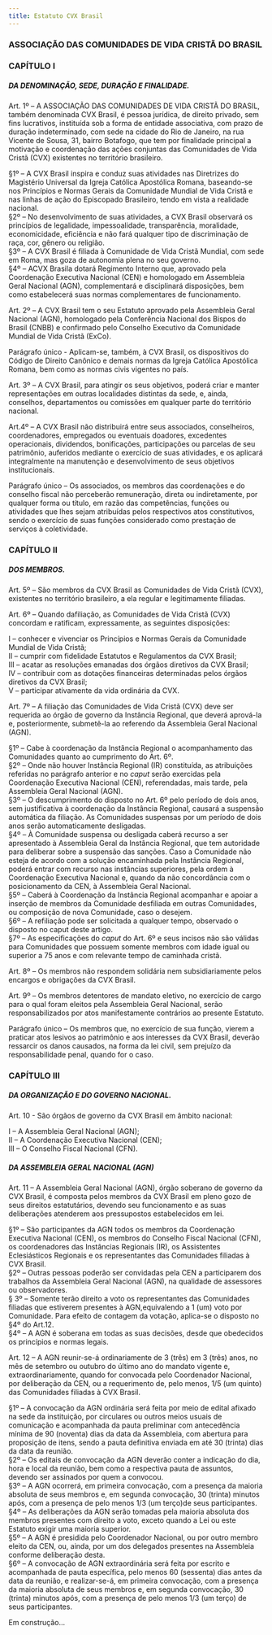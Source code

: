 ```yaml
---
title: Estatuto CVX Brasil
---
```


### ASSOCIAÇÃO DAS COMUNIDADES DE VIDA CRISTÃ DO BRASIL

### CAPÍTULO I

##### DA DENOMINAÇÃO, SEDE, DURAÇÃO E FINALIDADE.

Art. 1º – A ASSOCIAÇÃO DAS COMUNIDADES DE VIDA CRISTÃ DO BRASIL, também denominada CVX Brasil, é pessoa jurídica, de direito privado, sem fins lucrativos, instituída sob a forma de entidade associativa, com prazo de duração indeterminado, com sede na cidade do Rio de Janeiro, na rua Vicente de Sousa, 31, bairro Botafogo, que tem por finalidade principal a motivação e coordenação das ações conjuntas das Comunidades de Vida Cristã (CVX) existentes no território brasileiro.

§1º – A CVX Brasil inspira e conduz suas atividades nas Diretrizes do Magistério Universal da Igreja Católica Apostólica Romana, baseando-se nos Princípios e Normas Gerais da Comunidade Mundial de Vida Cristã e nas linhas de ação do Episcopado Brasileiro, tendo em vista a realidade nacional.<br>
§2º – No desenvolvimento de suas atividades, a CVX Brasil observará os princípios de legalidade,  impessoalidade, transparência, moralidade, economicidade, eficiência e não fará qualquer tipo de discriminação de raça, cor, gênero ou religião.<br>
§3º – A CVX Brasil é filiada à Comunidade de Vida Cristã Mundial, com sede em Roma, mas goza de autonomia plena no seu governo.<br>
§4º – ACVX Brasila dotará Regimento Interno que, aprovado pela Coordenação Executiva Nacional (CEN) e homologado em Assembleia Geral Nacional (AGN), complementará e disciplinará disposições, bem como estabelecerá suas normas complementares de funcionamento.

Art. 2º – A CVX Brasil tem o seu Estatuto aprovado pela Assembleia Geral Nacional (AGN), homologado pela Conferência Nacional dos Bispos do Brasil (CNBB) e confirmado pelo Conselho Executivo da Comunidade Mundial de Vida Cristã (ExCo).

Parágrafo único - Aplicam-se, também, à CVX Brasil, os dispositivos do Código de Direito Canônico e demais normas da Igreja Católica Apostólica Romana, bem como as normas civis vigentes no país.

Art. 3º – A CVX Brasil, para atingir os seus objetivos, poderá criar e manter representações em outras localidades distintas da sede, e, ainda, conselhos, departamentos ou comissões em qualquer parte do território nacional.

Art.4º – A CVX Brasil não distribuirá entre seus associados, conselheiros, coordenadores, empregados ou eventuais doadores, excedentes operacionais, dividendos, bonificações, participações ou parcelas de seu patrimônio, auferidos mediante o exercício de suas atividades, e os aplicará integralmente na manutenção e desenvolvimento de seus objetivos institucionais.

Parágrafo único – Os associados, os membros das coordenações e do conselho fiscal não perceberão remuneração, direta ou indiretamente, por qualquer forma ou título, em razão das competências, funções ou atividades que lhes sejam atribuídas pelos respectivos atos constitutivos, sendo o exercício de suas funções considerado como prestação de serviços à coletividade.

### CAPÍTULO II

##### DOS MEMBROS.

Art. 5º – São membros da CVX Brasil as Comunidades de Vida Cristã (CVX), existentes no território brasileiro, a ela regular e legitimamente filiadas.

Art. 6º – Quando dafiliação, as Comunidades de Vida Cristã (CVX) concordam e ratificam, expressamente, as seguintes disposições:

I – conhecer e vivenciar os Princípios e Normas Gerais da Comunidade Mundial de Vida Cristã;<br>
II – cumprir com fidelidade Estatutos e Regulamentos da CVX Brasil;<br>
III – acatar as resoluções emanadas dos órgãos diretivos da CVX Brasil;<br>
IV – contribuir com as dotações financeiras determinadas pelos órgãos diretivos da CVX Brasil;<br>
V – participar ativamente da vida ordinária da CVX.

Art. 7º – A filiação das Comunidades de Vida Cristã (CVX) deve ser requerida ao órgão de governo da Instância Regional, que deverá aprová-la e, posteriormente, submetê-la ao referendo da Assembleia Geral Nacional (AGN).

§1º – Cabe à coordenação da Instância Regional o acompanhamento das Comunidades quanto ao cumprimento do Art. 6º.<br>
§2º – Onde não houver Instância Regional (IR) constituída, as atribuições referidas no parágrafo anterior e no <em>caput</em> serão exercidas pela Coordenação Executiva Nacional (CEN), referendadas, mais tarde, pela Assembleia Geral Nacional (AGN).<br>
§3º – O descumprimento do disposto no Art. 6º pelo período de dois anos, sem justificativa à coordenação da Instância Regional, causará a suspensão automática da filiação. As Comunidades suspensas por um período de dois anos serão automaticamente desligadas.<br>
§4º – À Comunidade suspensa ou desligada caberá recurso a ser apresentado à Assembleia Geral da Instância Regional, que tem autoridade para deliberar sobre a suspensão das sanções. Caso a Comunidade não esteja de acordo com a solução encaminhada pela Instância Regional, poderá entrar com recurso nas instâncias superiores, pela ordem à Coordenação Executiva Nacional e, quando da não concordância com o posicionamento da CEN, à Assembleia Geral Nacional.<br>
§5º – Caberá à Coordenação da Instância Regional acompanhar e apoiar a inserção de membros da Comunidade desfiliada em outras Comunidades, ou composição de nova Comunidade, caso o desejem.<br>
§6º – A refiliação pode ser solicitada a qualquer tempo, observado o disposto no caput deste artigo.<br>
§7º – As especificações do <em>caput</em> do Art. 6º e seus incisos não são válidas para Comunidades que possuem somente membros com idade igual ou superior a 75 anos e com relevante tempo de caminhada cristã.

Art. 8º – Os membros não respondem solidária nem subsidiariamente pelos encargos e obrigações da CVX Brasil.

Art. 9º – Os membros detentores de mandato eletivo, no exercício de cargo para o qual foram eleitos pela Assembleia Geral Nacional, serão responsabilizados por atos manifestamente contrários ao presente Estatuto.

Parágrafo único – Os membros que, no exercício de sua função, vierem a praticar atos lesivos ao patrimônio e aos interesses da CVX Brasil, deverão ressarcir os danos causados, na forma da lei civil, sem prejuízo da responsabilidade penal, quando for o caso.

### CAPÍTULO III

##### DA ORGANIZAÇÃO E DO GOVERNO NACIONAL.

Art. 10 - São órgãos de governo da CVX Brasil em âmbito nacional:

I – A Assembleia Geral Nacional (AGN);<br>
II – A Coordenação Executiva Nacional (CEN);<br>
III – O Conselho Fiscal Nacional (CFN).


##### DA ASSEMBLEIA GERAL NACIONAL (AGN)

Art. 11 – A Assembleia Geral Nacional (AGN), órgão soberano de governo da CVX Brasil, é composta pelos membros da CVX Brasil em pleno gozo de seus direitos estatutários, devendo seu funcionamento e as suas deliberações atenderem aos pressupostos estabelecidos em lei.

§1º – São participantes da AGN todos os membros da Coordenação Executiva Nacional (CEN), os membros do Conselho Fiscal Nacional (CFN), os coordenadores das Instâncias Regionais (IR), os Assistentes Eclesiásticos Regionais e os representantes das Comunidades filiadas à CVX Brasil.<br>
§2º – Outras pessoas poderão ser convidadas pela CEN a participarem dos trabalhos da Assembleia Geral Nacional (AGN), na qualidade de assessores ou observadores.<br>
§ 3º – Somente terão direito a voto os representantes das Comunidades filiadas que estiverem presentes à AGN,equivalendo a 1 (um) voto por Comunidade. Para efeito de contagem da votação, aplica-se o disposto no §4º do Art.12.<br>
§4º – A AGN é soberana em todas as suas decisões, desde que obedecidos os princípios e normas legais.

Art. 12 – A AGN reunir-se-á ordinariamente de 3 (três) em 3 (três) anos, no mês de setembro ou outubro do último ano do mandato vigente e, extraordinariamente, quando for convocada pelo Coordenador Nacional, por deliberação da CEN, ou a requerimento de, pelo menos, 1/5 (um quinto) das Comunidades filiadas à CVX Brasil.

§1º – A convocação da AGN ordinária será feita por meio de edital afixado na sede da instituição, por circulares ou outros meios usuais de comunicação e acompanhada da pauta preliminar com antecedência mínima de 90 (noventa) dias da data da Assembleia, com abertura para proposição de itens, sendo a pauta definitiva enviada em até 30 (trinta) dias da data da reunião.<br>
§2º – Os editais de convocação da AGN deverão conter a indicação do dia, hora e local da reunião, bem como a respectiva pauta de assuntos, devendo ser assinados por quem a convocou.<br>
§3º – A AGN ocorrerá, em primeira convocação, com a presença da maioria absoluta de seus membros e, em segunda convocação, 30 (trinta) minutos após, com a presença de pelo menos 1/3 (um terço)de seus participantes.<br>
§4º – As deliberações da AGN serão tomadas pela maioria absoluta dos membros presentes com direito a voto, exceto quando a Lei ou este Estatuto exigir uma maioria superior.<br>
§5º – A AGN é presidida pelo Coordenador Nacional, ou por outro membro eleito da CEN, ou, ainda, por um dos delegados presentes na Assembleia conforme deliberação desta.<br>
§6º – A convocação de AGN extraordinária será feita por escrito e acompanhada de pauta específica, pelo menos 60 (sessenta) dias antes da data da reunião, e realizar-se-á, em primeira convocação, com a presença da maioria absoluta de seus membros e, em segunda convocação, 30 (trinta) minutos após, com a presença de pelo menos 1/3 (um terço) de seus participantes.

Em construção...